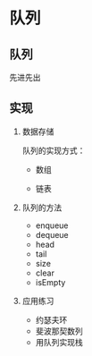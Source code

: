 # 队列

## 队列

先进先出


## 实现


1. 数据存储
   
   队列的实现方式：
   - 数组

   - 链表

2. 队列的方法
   - enqueue
   - dequeue
   - head
   - tail
   - size
   - clear
   - isEmpty

3. 应用练习
   - 约瑟夫环
   - 斐波那契数列
   - 用队列实现栈